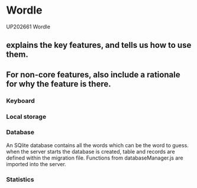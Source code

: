 # Wordle
UP202661 Wordle


## explains the key features, and tells us how to use them. 

## For non-core features, also include a rationale for why the feature is there. 


### Keyboard


### Local storage


### Database

An SQlite database contains all the words which can be the word to guess. when the server starts the database is created, table and records are defined within the migration file. Functions from databaseManager.js are imported into the server.


### Statistics



